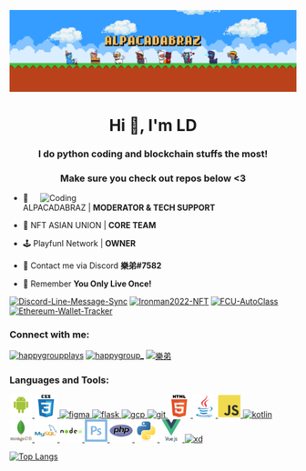 [![MasterHead](paca_banner.png)](https://alpacadabraz.io/)
<h1 align="center">Hi 👋, I'm LD</h1>
<h3 align="center">I do python coding and blockchain stuffs the most!</h3>
<h3 align="center">Make sure you check out repos below <3</h3>


<img align="right" alt="Coding" width="450" src="https://github-readme-stats.vercel.app/api?username=HappyGroupHub&show_icons=true&include_all_commits=true&count_private=true&theme=gruvbox">


- 🦙 ALPACADABRAZ | **MODERATOR & TECH SUPPORT**

- 🤝 NFT ASIAN UNION | **CORE TEAM**

- 🕹️ PlayfunI Network | **OWNER**

- 💬 Contact me via Discord **樂弟#7582**

- 🌱 Remember **You Only Live Once!**

[![Discord-Line-Message-Sync](https://github-readme-stats.vercel.app/api/pin/?username=HappyGroupHub&repo=Discord-Line-Message-Sync&theme=gruvbox)](https://github.com/HappyGroupHub/Discord-Line-Message-Sync) [![Ironman2022-NFT](https://github-readme-stats.vercel.app/api/pin/?username=HappyGroupHub&repo=Ironman2022-NFT&theme=gruvbox)]([https://github.com/anuraghazra/github-readme-stats](https://github.com/HappyGroupHub/Ironman2022-NFT))
[![FCU-AutoClass](https://github-readme-stats.vercel.app/api/pin/?username=HappyGroupHub&repo=FCU-AutoClass&theme=gruvbox)](https://github.com/HappyGroupHub/FCU-AutoClass) [![Ethereum-Wallet-Tracker](https://github-readme-stats.vercel.app/api/pin/?username=HappyGroupHub&repo=Ethereum-Wallet-Tracker&theme=gruvbox)]([https://github.com/anuraghazra/github-readme-stats](https://github.com/HappyGroupHub/Ethereum-Wallet-Tracker))


<h3 align="left">Connect with me:</h3>
<p align="left">
<a href="https://twitter.com/happygroupplays" target="blank"><img align="center" src="https://raw.githubusercontent.com/rahuldkjain/github-profile-readme-generator/master/src/images/icons/Social/twitter.svg" alt="happygroupplays" height="30" width="40" /></a>
<a href="https://instagram.com/happygroup_" target="blank"><img align="center" src="https://raw.githubusercontent.com/rahuldkjain/github-profile-readme-generator/master/src/images/icons/Social/instagram.svg" alt="happygroup_" height="30" width="40" /></a>
<a href="https://www.youtube.com/c/樂弟" target="blank"><img align="center" src="https://raw.githubusercontent.com/rahuldkjain/github-profile-readme-generator/master/src/images/icons/Social/youtube.svg" alt="樂弟" height="30" width="40" /></a>
</p>

<h3 align="left">Languages and Tools:</h3>
<p align="left"> <a href="https://developer.android.com" target="_blank" rel="noreferrer"> <img src="https://raw.githubusercontent.com/devicons/devicon/master/icons/android/android-original-wordmark.svg" alt="android" width="40" height="40"/> </a> <a href="https://www.w3schools.com/css/" target="_blank" rel="noreferrer"> <img src="https://raw.githubusercontent.com/devicons/devicon/master/icons/css3/css3-original-wordmark.svg" alt="css3" width="40" height="40"/> </a> <a href="https://www.figma.com/" target="_blank" rel="noreferrer"> <img src="https://www.vectorlogo.zone/logos/figma/figma-icon.svg" alt="figma" width="40" height="40"/> </a> <a href="https://flask.palletsprojects.com/" target="_blank" rel="noreferrer"> <img src="https://www.vectorlogo.zone/logos/pocoo_flask/pocoo_flask-icon.svg" alt="flask" width="40" height="40"/> </a> <a href="https://cloud.google.com" target="_blank" rel="noreferrer"> <img src="https://www.vectorlogo.zone/logos/google_cloud/google_cloud-icon.svg" alt="gcp" width="40" height="40"/> </a> <a href="https://git-scm.com/" target="_blank" rel="noreferrer"> <img src="https://www.vectorlogo.zone/logos/git-scm/git-scm-icon.svg" alt="git" width="40" height="40"/> </a> <a href="https://www.w3.org/html/" target="_blank" rel="noreferrer"> <img src="https://raw.githubusercontent.com/devicons/devicon/master/icons/html5/html5-original-wordmark.svg" alt="html5" width="40" height="40"/> </a> <a href="https://www.java.com" target="_blank" rel="noreferrer"> <img src="https://raw.githubusercontent.com/devicons/devicon/master/icons/java/java-original.svg" alt="java" width="40" height="40"/> </a> <a href="https://developer.mozilla.org/en-US/docs/Web/JavaScript" target="_blank" rel="noreferrer"> <img src="https://raw.githubusercontent.com/devicons/devicon/master/icons/javascript/javascript-original.svg" alt="javascript" width="40" height="40"/> </a> <a href="https://kotlinlang.org" target="_blank" rel="noreferrer"> <img src="https://www.vectorlogo.zone/logos/kotlinlang/kotlinlang-icon.svg" alt="kotlin" width="40" height="40"/> </a> <a href="https://www.mongodb.com/" target="_blank" rel="noreferrer"> <img src="https://raw.githubusercontent.com/devicons/devicon/master/icons/mongodb/mongodb-original-wordmark.svg" alt="mongodb" width="40" height="40"/> </a> <a href="https://www.mysql.com/" target="_blank" rel="noreferrer"> <img src="https://raw.githubusercontent.com/devicons/devicon/master/icons/mysql/mysql-original-wordmark.svg" alt="mysql" width="40" height="40"/> </a> <a href="https://nodejs.org" target="_blank" rel="noreferrer"> <img src="https://raw.githubusercontent.com/devicons/devicon/master/icons/nodejs/nodejs-original-wordmark.svg" alt="nodejs" width="40" height="40"/> </a> <a href="https://www.photoshop.com/en" target="_blank" rel="noreferrer"> <img src="https://raw.githubusercontent.com/devicons/devicon/master/icons/photoshop/photoshop-line.svg" alt="photoshop" width="40" height="40"/> </a> <a href="https://www.php.net" target="_blank" rel="noreferrer"> <img src="https://raw.githubusercontent.com/devicons/devicon/master/icons/php/php-original.svg" alt="php" width="40" height="40"/> </a> <a href="https://www.python.org" target="_blank" rel="noreferrer"> <img src="https://raw.githubusercontent.com/devicons/devicon/master/icons/python/python-original.svg" alt="python" width="40" height="40"/> </a> <a href="https://vuejs.org/" target="_blank" rel="noreferrer"> <img src="https://raw.githubusercontent.com/devicons/devicon/master/icons/vuejs/vuejs-original-wordmark.svg" alt="vuejs" width="40" height="40"/> </a> <a href="https://www.adobe.com/products/xd.html" target="_blank" rel="noreferrer"> <img src="https://cdn.worldvectorlogo.com/logos/adobe-xd.svg" alt="xd" width="40" height="40"/> </a> </p>


[![Top Langs](https://github-readme-stats.vercel.app/api/top-langs/?username=HappyGroupHub&layout=compact&theme=gruvbox)](https://github.com/HappyGroupHub/)
